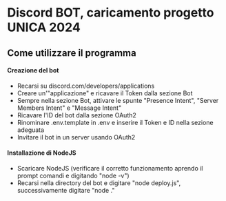 # Discord BOT, caricamento progetto UNICA 2024

## Come utilizzare il programma
#### Creazione del bot
- Recarsi su discord.com/developers/applications
- Creare un'"applicazione" e ricavare il Token dalla sezione Bot
- Sempre nella sezione Bot, attivare le spunte "Presence Intent", "Server Members Intent" e "Message Intent"
- Ricavare l'ID del bot dalla sezione OAuth2
- Rinominare .env.template in .env e inserire il Token e ID nella sezione adeguata
- Invitare il bot in un server usando OAuth2
#### Installazione di NodeJS
- Scaricare NodeJS (verificare il corretto funzionamento aprendo il prompt comandi e digitando "node -v")
- Recarsi nella directory del bot e digitare "node deploy.js", successivamente digitare "node ."
